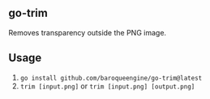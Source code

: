 ## go-trim

Removes transparency outside the PNG image.

## Usage

1. `go install github.com/baroqueengine/go-trim@latest`
1. `trim [input.png]` or `trim [input.png] [output.png]`
